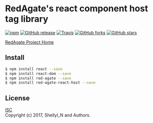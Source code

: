 # RedAgate's react component host tag library


[![npm](https://img.shields.io/npm/v/red-agate-react-host.svg)](https://www.npmjs.com/package/red-agate-react-host)
[![GitHub release](https://img.shields.io/github/release/shellyln/red-agate.svg)](https://github.com/shellyln/red-agate/releases)
[![Travis](https://img.shields.io/travis/shellyln/red-agate/master.svg)](https://travis-ci.org/shellyln/red-agate)
[![GitHub forks](https://img.shields.io/github/forks/shellyln/red-agate.svg?style=social&label=Fork)](https://github.com/shellyln/red-agate/fork)
[![GitHub stars](https://img.shields.io/github/stars/shellyln/red-agate.svg?style=social&label=Star)](https://github.com/shellyln/red-agate)


[RedAgate Project Home](https://github.com/shellyln/red-agate)


## Install

```bash
$ npm install react --save
$ npm install react-dom --save
$ npm install red-agate --save
$ npm install red-agate-react-host --save
```


## License
[ISC](https://github.com/shellyln/red-agate-react-host/blob/master/LICENSE.md)  
Copyright (c) 2017, Shellyl_N and Authors.


